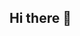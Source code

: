 ## Hi there 👋

<!--
**ebcheez/ebcheez** is a ✨ _special_ ✨ repository because its `README.md` (this file) appears on your GitHub profile.

Here are some ideas to get you started:

- 🔭 I’m currently working on ...
- 🌱 I’m currently learning ...
- 👯 I’m looking to collaborate on ...
- 🤔 I’m looking for help with ...
- 💬 Ask me about ...
- 📫 How to reach me: ...
- 😄 Pronouns: ...
- ⚡ Fun fact: ...
-->

<!-- 
places i use

- youtube
- w3schools
- color.adobe.com/create/color-wheel
- lucidchart.com
- unsplash.com
- megapixl.com
-->

<!--
Eric McCool is an IT Technician who helps to keep enterprises connected and improve uptime. Eric understands that living in the twenty-first century, the internet is a way of life and connectivity can be directly linked to productivity. In addition to his role as an IT Technician, he collects e-waste to upcycle and give away to kids and families in need to help them stay connected. He is a member of Phi Theta Kappa and a decorated US Army Infantry Veteran. Eric earned his Associate's degree in Computer Science from Western Nebraska Community College and is now studying Web Development at Bellevue University.
-->

